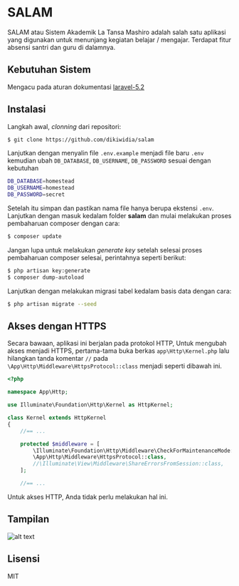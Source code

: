 # SALAM
SALAM atau Sistem Akademik La Tansa Mashiro adalah salah satu aplikasi yang digunakan untuk menunjang kegiatan belajar / mengajar. Terdapat fitur absensi santri dan guru di dalamnya.

## Kebutuhan Sistem
Mengacu pada aturan dokumentasi [laravel-5.2]

## Instalasi
Langkah awal, _clonning_ dari repositori:
```sh
$ git clone https://github.com/dikiwidia/salam
```
Lanjutkan dengan menyalin file ```.env.example``` menjadi file baru ```.env``` kemudian ubah ```DB_DATABASE```, ```DB_USERNAME```, ```DB_PASSWORD``` sesuai dengan kebutuhan
```sh
DB_DATABASE=homestead
DB_USERNAME=homestead
DB_PASSWORD=secret
```
Setelah itu simpan dan pastikan nama file hanya berupa ekstensi ```.env```. Lanjutkan dengan masuk kedalam folder **salam** dan mulai melakukan proses pembaharuan composer dengan cara:
```sh
$ composer update
```
Jangan lupa untuk melakukan _generate key_ setelah selesai proses pembaharuan composer selesai, perintahnya seperti berikut:
```sh
$ php artisan key:generate
$ composer dump-autoload
```
Lanjutkan dengan melakukan migrasi tabel kedalam basis data dengan cara:
```sh
$ php artisan migrate --seed
```

## Akses dengan HTTPS
Secara bawaan, aplikasi ini berjalan pada protokol HTTP, Untuk mengubah akses menjadi HTTPS, pertama-tama buka berkas ```app\Http\Kernel.php``` lalu hilangkan tanda komentar ```//``` pada ```\App\Http\Middleware\HttpsProtocol::class``` menjadi seperti dibawah ini.
```php
<?php

namespace App\Http;

use Illuminate\Foundation\Http\Kernel as HttpKernel;

class Kernel extends HttpKernel
{
    //== ...

    protected $middleware = [
        \Illuminate\Foundation\Http\Middleware\CheckForMaintenanceMode::class,
        \App\Http\Middleware\HttpsProtocol::class,
        //\Illuminate\View\Middleware\ShareErrorsFromSession::class,
    ];

    //== ...
```
Untuk akses HTTP, Anda tidak perlu melakukan hal ini.

## Tampilan
![alt text](https://github.com/dikiwidia/salam/blob/master/screenshot.png)

## Lisensi
MIT

[laravel-5.2]: <https://laravel.com/docs/5.2/#server-requirements>